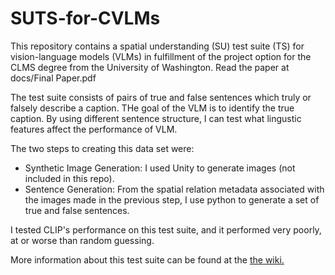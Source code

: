 # SUTS-for-CVLMs
This repository contains a spatial understanding (SU) test suite (TS) for vision-language models (VLMs) in fulfillment of the project option for the CLMS degree from the University of Washington. Read the paper at docs/Final Paper.pdf

The test suite consists of pairs of true and false sentences which truly or falsely describe a caption. THe goal of the VLM is to identify the true caption. By using different sentence structure, I can test what lingustic features affect the performance of VLM.

The two steps to creating this data set were:
* Synthetic Image Generation: I used Unity to generate images (not included in this repo).
* Sentence Generation: From the spatial relation metadata associated with the images made in the previous step, I use python to generate a set of true and false sentences.

I tested CLIP's performance on this test suite, and it performed very poorly, at or worse than random guessing.

More information about this test suite can be found at the [the wiki.](../../wiki)
